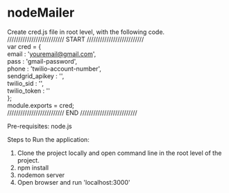 # nodeMailer

Create cred.js file in root level, with the following code. <br>
////////////////////////// START //////////////////////////<br>
	var cred = {<br>
		email : 'youremail@gmail.com',<br>
		pass : 'gmail-password',<br>
		phone : 'twilio-account-number',<br>
		sendgrid_apikey : '',<br>
		twilio_sid : '',<br>
		twilio_token : ''<br>
	};<br>
	module.exports = cred;<br>
////////////////////////// END //////////////////////////<br>

Pre-requisites:
node.js

Steps to Run the application:<br>
1. Clone the project locally and open command line in the root level of the project.<br>
2. npm install<br>
3. nodemon server<br>
4. Open browser and run 'localhost:3000'<br>
